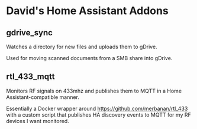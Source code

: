 # David's Home Assistant Addons

## gdrive_sync

Watches a directory for new files and uploads them to gDrive.

Used for moving scanned documents from a SMB share into gDrive.

## rtl_433_mqtt

Monitors RF signals on 433mhz and publishes them to MQTT in a Home
Assistant-compatible manner.

Essentially a Docker wrapper around https://github.com/merbanan/rtl_433 with a
custom script that publishes HA discovery events to MQTT for my RF devices I
want monitored.
